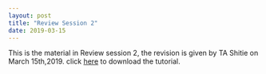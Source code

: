 ```yaml
---
layout: post
title: "Review Session 2"
date: 2019-03-15
---
```


This is the material in Review session 2, the revision is given by TA Shitie on March 15th,2019.
click [here](https://github.com/trustxiaoqinwang/Microeconometrics_TA_Session/blob/master/Session2/TA_Review_Session_2.pdf) to download the tutorial.
